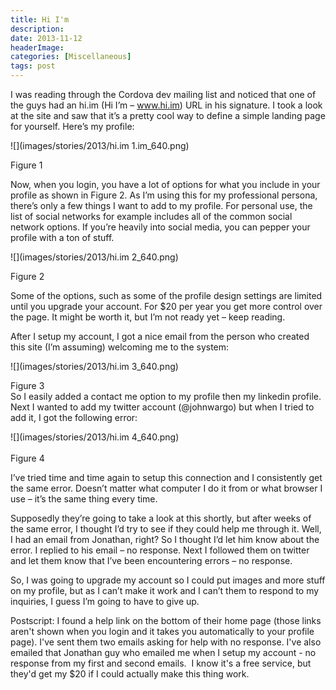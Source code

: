 ```yaml
---
title: Hi I'm
description: 
date: 2013-11-12
headerImage: 
categories: [Miscellaneous]
tags: post
---
```


I was reading through the Cordova dev mailing list and noticed that one of the guys had an hi.im (Hi I’m – www.hi.im) URL in his signature. I took a look at the site and saw that it’s a pretty cool way to define a simple landing page for yourself. Here’s my profile:

![](images/stories/2013/hi.im 1.im_640.png)

Figure 1

Now, when you login, you have a lot of options for what you include in your profile as shown in Figure 2. As I’m using this for my professional persona, there’s only a few things I want to add to my profile. For personal use, the list of social networks for example includes all of the common social network options. If you’re heavily into social media, you can pepper your profile with a ton of stuff.

![](images/stories/2013/hi.im 2_640.png)

Figure 2

Some of the options, such as some of the profile design settings are limited until you upgrade your account. For $20 per year you get more control over the page. It might be worth it, but I’m not ready yet – keep reading.

After I setup my account, I got a nice email from the person who created this site (I’m assuming) welcoming me to the system:

![](images/stories/2013/hi.im 3_640.png)

Figure 3  
So I easily added a contact me option to my profile then my linkedin profile. Next I wanted to add my twitter account (@johnwargo) but when I tried to add it, I got the following error:

![](images/stories/2013/hi.im 4_640.png)  
   
Figure 4

I’ve tried time and time again to setup this connection and I consistently get the same error. Doesn’t matter what computer I do it from or what browser I use – it’s the same thing every time.

  
Supposedly they’re going to take a look at this shortly, but after weeks of the same error, I thought I’d try to see if they could help me through it. Well, I had an email from Jonathan, right? So I thought I’d let him know about the error. I replied to his email – no response. Next I followed them on twitter and let them know that I’ve been encountering errors – no response.

  
So, I was going to upgrade my account so I could put images and more stuff on my profile, but as I can’t make it work and I can’t them to respond to my inquiries, I guess I’m going to have to give up.

Postscript: I found a help link on the bottom of their home page (those links aren't shown when you login and it takes you automatically to your profile page). I've sent them two emails asking for help with no response. I've also emailed that Jonathan guy who emailed me when I setup my account - no response from my first and second emails.  I know it's a free service, but they'd get my $20 if I could actually make this thing work.